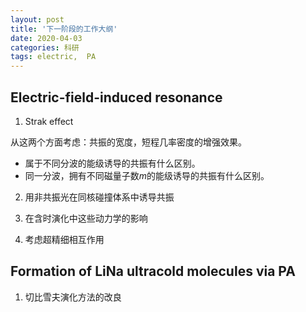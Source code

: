```yaml
---
layout: post
title: '下一阶段的工作大纲'
date: 2020-04-03
categories: 科研
tags: electric,  PA
---
```



## Electric-field-induced resonance
1. Strak effect 

从这两个方面考虑：共振的宽度，短程几率密度的增强效果。
* 属于不同分波的能级诱导的共振有什么区别。
* 同一分波，拥有不同磁量子数$m$的能级诱导的共振有什么区别。

2. 用非共振光在同核碰撞体系中诱导共振

3. 在含时演化中这些动力学的影响

4. 考虑超精细相互作用

## Formation of LiNa ultracold molecules via PA
1. 切比雪夫演化方法的改良


